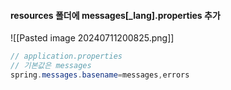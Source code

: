 
#### resources 폴더에 messages[_lang].properties 추가

![[Pasted image 20240711200825.png]]

``` JAVA
// application.properties
// 기본값은 messages
spring.messages.basename=messages,errors
```

